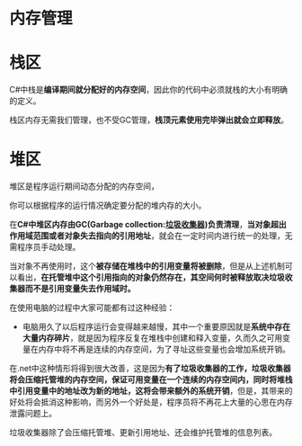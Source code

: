 # 内存管理

# 栈区

C#中栈是**编译期间就分配好的内存空间**，因此你的代码中必须就栈的大小有明确的定义。

栈区内存无需我们管理，也不受GC管理，**栈顶元素使用完毕弹出就会立即释放**。

# 堆区

堆区是程序运行期间动态分配的内存空间，

你可以根据程序的运行情况确定要分配的堆内存的大小。

在**C#中堆区内存由GC(Garbage collection:**[**垃圾收集器**](https://zhida.zhihu.com/search?content_id=113355503&content_type=Article&match_order=1&q=垃圾收集器&zhida_source=entity)**)负责清理**，**当对象超出作用域范围或者对象失去指向的引用地址**，就会在一定时间内进行统一的处理，无需程序员手动处理。

当对象不再使用时，这个**被存储在堆栈中的引用变量将被删除**，但是从上述机制可以看出，**在托管堆中这个引用指向的对象仍然存在，其空间何时被释放取决垃圾收集器而不是引用变量失去作用域时。**

在使用电脑的过程中大家可能都有过这种经验：

- 电脑用久了以后程序运行会变得越来越慢，其中一个重要原因就是**系统中存在大量内存碎片**，就是因为程序反复在堆栈中创建和释入变量，久而久之可用变量在内存中将不再是连续的内存空间，为了寻址这些变量也会增加系统开销。

在.net中这种情形将得到很大改善，这是因为**有了垃圾收集器的工作，垃圾收集器将会压缩托管堆的内存空间，保证可用变量在一个连续的内存空间内，同时将堆栈中引用变量中的地址改为新的地址，这将会带来额外的系统开销**，但是，其带来的好处将会抵消这种影响，而另外一个好处是，程序员将不再花上大量的心思在内存泄露问题上。

垃圾收集器除了会压缩托管堆、更新引用地址、还会维护托管堆的信息列表。
